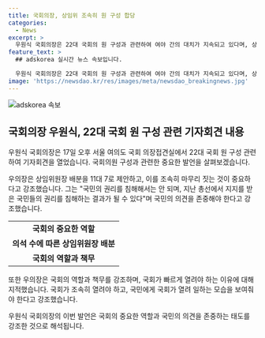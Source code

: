 ```yaml
---
title: 국회의장, 상임위 조속히 원 구성 합당
categories:
  - News
excerpt: >
  우원식 국회의장은 22대 국회의 원 구성과 관련하여 여야 간의 대치가 지속되고 있다며, 상임위원장 배분을 11대 7로 제안하며 빠르게 원 구성을 마치는 것이 가장 좋은 방법이라고 밝혔다. 또한 국회가 늦게 개원될 경우 국민의 권리를 침해하는 것이라며, 국회가 빨리 열려야 할 긴급한 이유가 있다고 강조했다.
feature_text: >
  ## adskorea 실시간 뉴스 속보입니다.

  우원식 국회의장은 22대 국회의 원 구성과 관련하여 여야 간의 대치가 지속되고 있다며, 상임위원장 배분을 11대 7로 제안하며 빠르게 원 구성을 마치는 것이 가장 좋은 방법이라고 밝혔다. 또한 국회가 늦게 개원될 경우 국민의 권리를 침해하는 것이라며, 국회가 빨리 열려야 할 긴급한 이유가 있다고 강조했다.
image: 'https://newsdao.kr/res/images/meta/newsdao_breakingnews.jpg'
---
```


<p><img src="https://newsdao.kr/res/images/meta/newsdao_breakingnews.jpg" alt="adskorea 속보" /></p>

<h2 data-ke-size="size26">국회의장 우원식, 22대 국회 원 구성 관련 기자회견 내용</h2>

<p>우원식 국회의장은 17일 오후 서울 여의도 국회 의장접견실에서 22대 국회 원 구성 관련하여 기자회견을 열었습니다. 국회의원 구성과 관련한 중요한 발언을 살펴보겠습니다.</p>

<p data-ke-size="size16">우의장은 상임위원장 배분을 11대 7로 제안하고, 이를 조속히 마무리 짓는 것이 중요하다고 강조했습니다. 그는 "국민의 권리를 침해해서는 안 되며, 지난 총선에서 지지를 받은 국민들의 권리를 침해하는 결과가 될 수 있다"며 국민의 의견을 존중해야 한다고 강조했습니다.</p>

<table>
  <tr>
    <td style="text-align: center; height: 17px;"><b>국회의 중요한 역할</b></td>
  </tr>
  <tr>
    <td style="text-align: center; height: 17px;"><b>의석 수에 따른 상임위원장 배분</b></td>
  </tr>
  <tr>
    <td style="text-align: center; height: 17px;"><b>국회의 역할과 책무</b></td>
  </tr>
</table>

<p data-ke-size="size16">또한 우의장은 국회의 역할과 책무를 강조하며, 국회가 빠르게 열려야 하는 이유에 대해 지적했습니다. 국회가 조속히 열려야 하고, 국민에게 국회가 열려 일하는 모습을 보여줘야 한다고 강조했습니다.</p>

<p>우원식 국회의장의 이번 발언은 국회의 중요한 역할과 국민의 의견을 존중하는 태도를 강조한 것으로 해석됩니다.</p>

